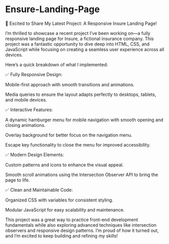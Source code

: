 # Ensure-Landing-Page

🚀 Excited to Share My Latest Project: A Responsive Insure Landing Page!

I’m thrilled to showcase a recent project I’ve been working on—a fully responsive landing page for Insure, a fictional insurance company. This project was a fantastic opportunity to dive deep into HTML, CSS, and JavaScript while focusing on creating a seamless user experience across all devices.

Here’s a quick breakdown of what I implemented:

✅ Fully Responsive Design:

Mobile-first approach with smooth transitions and animations.

Media queries to ensure the layout adapts perfectly to desktops, tablets, and mobile devices.

✅ Interactive Features:

A dynamic hamburger menu for mobile navigation with smooth opening and closing animations.

Overlay background for better focus on the navigation menu.

Escape key functionality to close the menu for improved accessibility.

✅ Modern Design Elements:

Custom patterns and icons to enhance the visual appeal.

Smooth scroll animations using the Intersection Observer API to bring the page to life.

✅ Clean and Maintainable Code:

Organized CSS with variables for consistent styling.

Modular JavaScript for easy scalability and maintenance.

This project was a great way to practice front-end development fundamentals while also exploring advanced techniques like intersection observers and responsive design patterns. I’m proud of how it turned out, and I’m excited to keep building and refining my skills!
